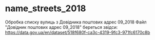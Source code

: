 # name_streets_2018
Обробка списку вулиць з Довідника поштових адрес 09_2018
Файл "Довідник поштових адрес 09_2018" береться звідси:
https://data.gov.ua/en/dataset/518f680f-ca3c-4319-9fc3-971fc6170c8b
